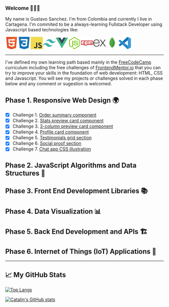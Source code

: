### Welcome 👋👋👋

<!--
**gusanchedev/gusanchedev** is a ✨ _special_ ✨ repository because its `README.md` (this file) appears on your GitHub profile.

- 🔭 I’m currently working on ...
- 🌱 I’m currently learning ...
- 👯 I’m looking to collaborate on ...
- 🤔 I’m looking for help with ...
- 💬 Ask me about ...
- 📫 How to reach me: ...
- 😄 Pronouns: ...
- ⚡ Fun fact: ...
-->

My name is Gustavo Sanchez. I'm from Colombia and currently I live in Cartagena. I'm commited to be a always-learning Fullstack Developer using Javascript based technologies like:

<img src="https://github.com/devicons/devicon/blob/master/icons/html5/html5-original.svg" height="40" width="40"/><img src="https://github.com/devicons/devicon/blob/master/icons/css3/css3-plain.svg" height="40" width="40"/><img src="https://github.com/devicons/devicon/blob/master/icons/javascript/javascript-original.svg" height="40" width="40"/><img src="https://github.com/devicons/devicon/blob/master/icons/tailwindcss/tailwindcss-plain.svg" height="40" width="40"/><img src="https://github.com/devicons/devicon/blob/master/icons/vuejs/vuejs-original.svg" height="40" width="40"/><img src="https://github.com/devicons/devicon/blob/master/icons/nodejs/nodejs-original.svg" height="40" width="40"/><img src="https://github.com/devicons/devicon/blob/master/icons/npm/npm-original-wordmark.svg" height="40" width="40"/><img src="https://github.com/devicons/devicon/blob/master/icons/express/express-original.svg" height="40" width="40"/><img src="https://github.com/devicons/devicon/blob/master/icons/mongodb/mongodb-original.svg" height="40" width="40"/><img src="https://github.com/devicons/devicon/blob/master/icons/vscode/vscode-original.svg" height="40" width="40"/>

---
I've defined my own learning path based mainly in the [FreeCodeCamp](https://www.freecodecamp.org/learn) curriculum including the free challenges of [FrontendMentor.io](https://www.frontendmentor.io/challenges?types=free) that you can try to improve your skills in the foundation of web development: HTML, CSS and Javascript. You will see my projects or challenges solved in each phase below and any comment or sugestion is welcomed.

## Phase 1. Responsive Web Design 🌍
- [x] Challenge 1. [Order summary component](https://github.com/gusanchedev/prj-01-order-summary-component)  
- [x] Challenge 2. [Stats preview card component](https://github.com/gusanchedev/prj-02-stats-preview-card-component)
- [x] Challenge 3. [3-column preview card component](https://github.com/gusanchedev/prj-03-3column-preview-card-component)
- [x] Challenge 4. [Profile card component](https://github.com/gusanchedev/prj-04-profile-card-component)
- [x] Challenge 5. [Testimonials grid section](https://github.com/gusanchedev/prj-05-testimonials-grid-section)
- [x] Challenge 6. [Social proof section](https://github.com/gusanchedev/prj-06-social-proof-section)
- [x] Challenge 7. [Chat app CSS illustration](https://github.com/gusanchedev/prj-07-chat-app-css-illustration)
## Phase 2. JavaScript Algorithms and Data Structures 🚀

## Phase 3. Front End Development Libraries 📚

## Phase 4. Data Visualization 📊

## Phase 5. Back End Development and APIs 🏗

## Phase 6. Internet of Things (IoT) Applications 🚰

---


## &#x1f4c8; My GitHub Stats

[![Top Langs](https://github-readme-stats.vercel.app/api/top-langs/?username=gusanchedev&hide=java,html,css&theme=cobalt)](https://github.com/anuraghazra/github-readme-stats)

[![Catalin's GitHub stats](https://github-readme-stats.vercel.app/api?username=gusanchedev&theme=cobalt)](https://github.com/anuraghazra/github-readme-stats)

